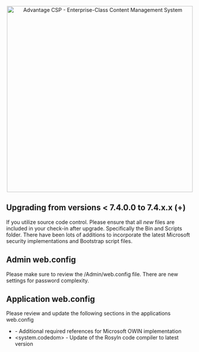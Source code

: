 ﻿<p align="center"><a href="https://advantagecsp.com/" rel="noopener" target="_blank"><img width="500px" src="https://advantagecsp.com/Assets/AdvantageCMS/Images/advantagecsp-2x.png" alt="Advantage CSP - Enterprise-Class Content Management System"></a></p>

## Upgrading from versions < 7.4.0.0  to 7.4.x.x (+)
If you utilize source code control.  Please ensure that all *new* files are included in your check-in after upgrade.  Specifically the Bin and Scripts folder.  There have been lots of additions to incorporate the latest Microsoft security implementations and Bootstrap script files.

## Admin web.config
Please make sure to review the /Admin/web.config file.  There are new settings for password complexity.
 
## Application web.config
Please review and update the following sections in the applications web.config
- <runtime><assemblyBinding><dependentAssembly> - Additional required references for Microsoft OWIN implementation
- <system.codedom><compilers> - Update of the Rosyln code compiler to latest version






